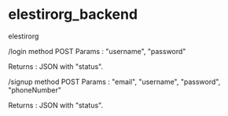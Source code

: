 # elestirorg_backend
elestirorg

/login  method POST
Params : "username", "password"

Returns : JSON with "status".

/signup method POST
Params : "email", "username", "password", "phoneNumber"

Returns : JSON with "status".
